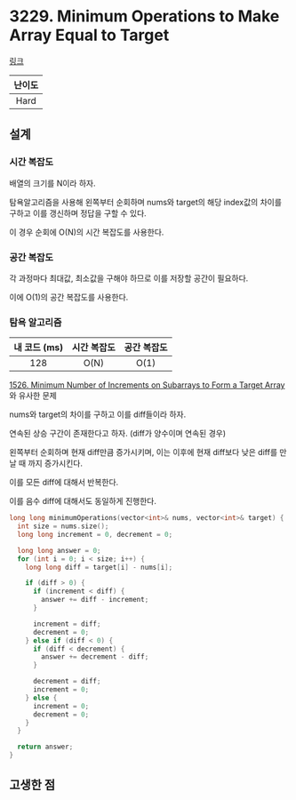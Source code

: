 # 3229. Minimum Operations to Make Array Equal to Target

[링크](https://leetcode.com/problems/minimum-operations-to-make-array-equal-to-target/description/)

| 난이도 |
| :----: |
|  Hard  |

## 설계

### 시간 복잡도

배열의 크기를 N이라 하자.

탐욕알고리즘을 사용해 왼쪽부터 순회하며 nums와 target의 해당 index값의 차이를 구하고 이를 갱신하며 정답을 구할 수 있다.

이 경우 순회에 O(N)의 시간 복잡도를 사용한다.

### 공간 복잡도

각 과정마다 최대값, 최소값을 구해야 하므로 이를 저장할 공간이 필요하다.

이에 O(1)의 공간 복잡도를 사용한다.

### 탐욕 알고리즘

| 내 코드 (ms) | 시간 복잡도 | 공간 복잡도 |
| :----------: | :---------: | :---------: |
|     128      |    O(N)     |    O(1)     |

[1526. Minimum Number of Increments on Subarrays to Form a Target Array](https://leetcode.com/problems/minimum-number-of-increments-on-subarrays-to-form-a-target-array/description/) 와 유사한 문제

nums와 target의 차이를 구하고 이를 diff들이라 하자.

연속된 상승 구간이 존재한다고 하자. (diff가 양수이며 연속된 경우)

왼쪽부터 순회하며 현재 diff만큼 증가시키며, 이는 이후에 현재 diff보다 낮은 diff를 만날 때 까지 증가시킨다.

이를 모든 diff에 대해서 반복한다.

이를 음수 diff에 대해서도 동일하게 진행한다.

```cpp
long long minimumOperations(vector<int>& nums, vector<int>& target) {
  int size = nums.size();
  long long increment = 0, decrement = 0;

  long long answer = 0;
  for (int i = 0; i < size; i++) {
    long long diff = target[i] - nums[i];

    if (diff > 0) {
      if (increment < diff) {
        answer += diff - increment;
      }

      increment = diff;
      decrement = 0;
    } else if (diff < 0) {
      if (diff < decrement) {
        answer += decrement - diff;
      }

      decrement = diff;
      increment = 0;
    } else {
      increment = 0;
      decrement = 0;
    }
  }

  return answer;
}
```

## 고생한 점
